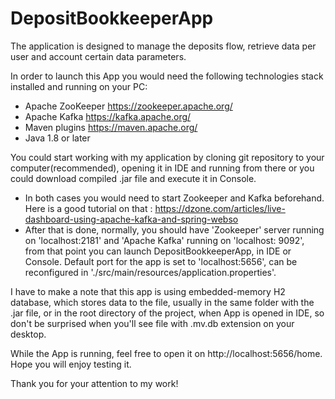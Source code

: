 # DepositBookkeeperApp



The application is designed to manage the deposits flow, retrieve data per user and account certain data parameters.


In order to launch this App you would need the following technologies stack installed and running on your PC:

- Apache ZooKeeper https://zookeeper.apache.org/
- Apache Kafka https://kafka.apache.org/
- Maven plugins https://maven.apache.org/
- Java 1.8 or later 



You could start working with my application by cloning git repository to your computer(recommended), opening it in IDE and running from there or you could download compiled .jar file and execute it in Console.

- In both cases you would need to start Zookeeper and Kafka beforehand. Here is a good tutorial on that : https://dzone.com/articles/live-dashboard-using-apache-kafka-and-spring-webso
- After that is done, normally, you should have 'Zookeeper' server running on 'localhost:2181' and 'Apache Kafka' running on 'localhost: 9092', from that point you can launch DepositBookkeeperApp, in IDE or Console. Default port for the app is set to 'localhost:5656', can be reconfigured in './src/main/resources/application.properties'.



I have to make a note that this app is using embedded-memory H2 database, which stores data to the file, usually in the same folder with the .jar file, or in the root directory of the project, when App is opened in IDE, so don't be surprised when you'll see file with .mv.db extension on your desktop.


While the App is running, feel free to open it on http://localhost:5656/home. Hope you will enjoy testing it.


Thank you for your attention to my work! 
